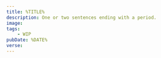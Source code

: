 ```yaml
---
title: %TITLE%
description: One or two sentences ending with a period.
image: 
tags:
    - WIP
pubDate: %DATE%
verse: 
---
```



